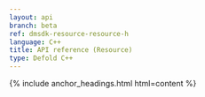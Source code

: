```yaml
---
layout: api
branch: beta
ref: dmsdk-resource-resource-h
language: C++
title: API reference (Resource)
type: Defold C++
---
```

{% include anchor_headings.html html=content %}